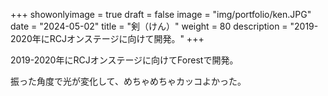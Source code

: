 
+++ 
showonlyimage = true 
draft = false 
image = "img/portfolio/ken.JPG" 
date = "2024-05-02" 
title = "剣（けん）"
weight = 80
description = "2019-2020年にRCJオンステージに向けて開発。"
+++

2019-2020年にRCJオンステージに向けてForestで開発。

振った角度で光が変化して、めちゃめちゃカッコよかった。

